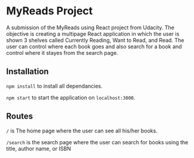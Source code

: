# MyReads Project

A submission of the MyReads using React project from Udacity. The objective is creating a multipage React application in which the user is shown 3 shelves called Currently Reading, Want to Read, and Read.
The user can control where each book goes and also search for a book and control where it stayes from the search page.

## Installation

`npm install` to install all dependancies.

`npm start` to start the application on `localhost:3000`.

## Routes
`/` is The home page where the user can see all his/her books.

`/search` is the search page where the user can search for books using the title, author name, or ISBN
